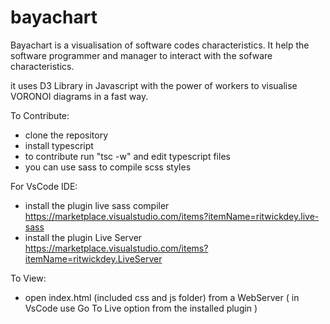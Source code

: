 # bayachart

Bayachart is a visualisation of software codes characteristics. It help the software programmer and manager to interact with 
the sofware characteristics.

it uses D3 Library in Javascript with the power of workers to visualise VORONOI diagrams in a fast way.


To Contribute:
- clone the repository
- install typescript
- to contribute run "tsc -w" and edit typescript files
- you can use sass to compile scss styles

For VsCode IDE:
- install the plugin live sass compiler https://marketplace.visualstudio.com/items?itemName=ritwickdey.live-sass
- install the plugin Live Server https://marketplace.visualstudio.com/items?itemName=ritwickdey.LiveServer

To View: 
- open index.html (included css and js folder) from a WebServer 
( in VsCode use Go To Live option from the installed plugin )
